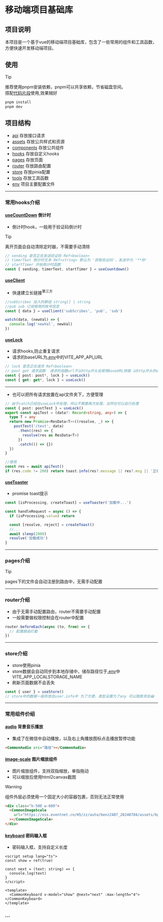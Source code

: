 # 移动端项目基础库

## 项目说明

本项目是一个基于vue的移动端项目基础库，包含了一些常用的组件和工具函数，方便快速开发移动端项目。

## 使用

> [!TIP]
> 推荐使用pnpm安装依赖，pnpm可以共享依赖，节省磁盘空间。<br>
> 搭配[代码片段](https://github.com/yulin96/yulin96/blob/main/javascript-and-typescript.code-snippets)使用,效果贼好

```bash
pnpm install
pnpm dev
```

## 项目结构

- [api](src/api) 存放接口请求
- [assets](src/assets) 存放公共样式和资源
- [components](src/components) 存放公共组件
- [hooks](src/hooks) 存放自定义hooks
- [pages](src/pages) 存放页面
- [router](src/router) 存放路由配置
- [store](src/store) 存放pinia配置
- [tools](src/tools) 存放工具函数
- [env](.env) 项目主要配置文件

---

### 常用hooks介绍

#### [useCountDown](src/hooks/useCountDown.ts) 倒计时

- 倒计时hook，一般用于验证码倒计时

> [!TIP]
> 离开页面会自动清除定时器，不需要手动清除

```ts
// sending 是否正在发送验证码 Ref<boolean>
// timerText 倒计时文本 Ref<string> 默认为 '获取验证码'，发送中为 '**秒'
// startTimer 开始倒计时函数
const { sending, timerText, startTimer } = useCountdown()
```

#### [useClient](src/hooks/useClient.ts)

- 快速建立长链接<sup>第三方</sup>

```ts
//subScribes 加入的群组 string[] | string
//pub sub 订阅使用的账号信息
const { data } = useClient('subScribes', 'pub', 'sub')

watch(data, (newVal) => {
  console.log('newVal', newVal)
})
```

#### [useLock](src/hooks/useLock.ts)

- 请求hooks,防止重复请求
- 请求的baseURL为[.env](.env)中的VITE_APP_API_URL

```ts
// lock 是否正在请求 Ref<boolean>
// post get 请求函数  请求的函数url不以http开头会使用baseURL拼接 以http开头的url不会拼接
const { post: post*, lock } = useLock()
const { get: get*, lock } = useLock()

```

---

- 也可以把所有请求放置在api文件夹下，方便管理

```ts
// 由于catch已经在useLock中处理，所以不需要再次处理，当然也可以自行处理
const { post: postTest } = useLock()
export const apiTest = (data?: Record<string, any>) => {
  type T = any
  return new Promise<ResData<T>>((resolve, _) => {
    postTest('/test', data)
      .then((res) => {
        resolve(res as ResData<T>)
      })
      .catch(() => {})
  })
}

//使用
const res = await apiTest()
if (res.code != 200) return toast.info(res?.message || res?.msg || '正在处理中...')
```

#### [useToaster](src/hooks/useToaster.ts)

- promise toast提示

```ts
const [isProcessing, createToast] = useToaster('加载中...')

const handleRequest = async () => {
  if (isProcessing.value) return

  const [resolve, reject] = createToast()
  //...
  await sleep(2000)
  resolve('加载成功')
}
```

---

### pages介绍

> [!TIP]
> pages下的文件会自动注册到路由中，无需手动配置

---

### router介绍

- 由于无需手动配置路由，router不需要手动配置
- 一般需要做权限控制会在router中配置

```ts
router.beforeEach(async (to, from) => {
  // 配置路由拦截
})
```

---

### store介绍

- store使用pinia
- store数据会自动同步到本地存储中，储存路径位于[.env](.env)中VITE_APP_LOCALSTORAGE_NAME
- 刷新页面数据不会丢失

```ts
const { user } = useStore()
// store中的数据一般存放在user.info中 为了方便，类型设置为了any 可以随意添加😂
```

---

### 常用组件价绍

#### [audio](src/components/common/audio.vue) 背景音乐播放

- 集成了在微信中自动播放，以及右上角播放图标点击播放暂停功能

```html
<CommonAudio src="路径"></CommonAudio>
```

#### [image-scale](src/components/common/image-scale.vue) 图片缩放组件

- 图片缩放组件，支持双指缩放，单指拖动
- 可以缩放后使用html2canvas截图

> [!WARNING]
> 组件外层必须使用一个固定大小的容器包裹，否则无法正常使用

```html
<div class="h-500 w-600">
  <CommonImageScale
    url="https://oss.eventnet.cn/H5/zz/auto/benz2407_20240704/assets/bg-DIEWG6gQ.jpg"
  ></CommonImageScale>
</div>
```

#### [keyboard](src/components/common/keyboard.vue) 密码输入框

- 密码输入框，支持自定义长度

```vue
<script setup lang="ts">
const show = ref(true)

const next = (text: string) => {
  console.log(text)
}
</script>

<template>
  <CommonKeyboard v-model="show" @next="next" :max-length="4"></CommonKeyboard>
</template>
```

### ...
